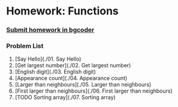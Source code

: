 Homework: Functions
=================

### [Submit homework in bgcoder](http://bgcoder.com/Contests/317/CSharp-Advanced-03-Methods)

### Problem List

1. [Say Hello](./01. Say Hello)
1. [Get largest number](./02. Get largest number)
1. [English digit](./03. English digit)
1. [Appearance count](./04. Appearance count)
1. [Larger than neighbours](./05. Larger than neighbours)
1. [First larger than neighbours](./06. First larger than neighbours)
1. [TODO Sorting array](./07. Sorting array)
